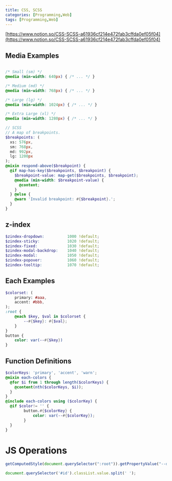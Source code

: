 ```yaml
---
title: CSS, SCSS
categories: [Programming,Web]
tags: [Programming,Web]
---
```


[https://www.notion.so/CSS-SCSS-a61936cf214e472fab3cffda0ef05f04](https://www.notion.so/CSS-SCSS-a61936cf214e472fab3cffda0ef05f04)


## Media Examples


```scss

/* Small (sm) */
@media (min-width: 640px) { /* ... */ }

/* Medium (md) */
@media (min-width: 768px) { /* ... */ }

/* Large (lg) */
@media (min-width: 1024px) { /* ... */ }

/* Extra Large (xl) */
@media (min-width: 1280px) { /* ... */ }

// SCSS
// A map of breakpoints.
$breakpoints: (
  xs: 576px,
  sm: 768px,
  md: 992px,
  lg: 1200px
);
@mixin respond-above($breakpoint) {
  @if map-has-key($breakpoints, $breakpoint) {
    $breakpoint-value: map-get($breakpoints, $breakpoint);
    @media (min-width: $breakpoint-value) {
      @content;
    }
  } @else {
    @warn 'Invalid breakpoint: #{$breakpoint}.';
  }
}
```


## z-index 


```scss
$zindex-dropdown:          1000 !default;
$zindex-sticky:            1020 !default;
$zindex-fixed:             1030 !default;
$zindex-modal-backdrop:    1040 !default;
$zindex-modal:             1050 !default;
$zindex-popover:           1060 !default;
$zindex-tooltip:           1070 !default;
```


## Each Examples


```scss
$colorset: (
    primary: #aaa,
    accent: #bbb,
);
:root {
    @each $key, $val in $colorset {
        --#{$key}: #{$val};
    }
}
button {
	color: var(--#{$key})
}
```


## Function Definitions


```scss
$colorKeys: 'primary', 'accent', 'warn';
@mixin each-colors {
  @for $i from 1 through length($colorKeys) {
    @content(nth($colorKeys, $i));
  }
}
@include each-colors using ($colorKey) {
  @if $color!= '' {
		button.#{$colorKey} {
			color: var(--#{$colorKey});
		}
  }
}
```


# JS Operations


```javascript
getComputedStyle(document.querySelector(":root")).getPropertyValue("--dark--primary");
```


```javascript
document.querySelector('#id').classList.value.split(' ');
```

